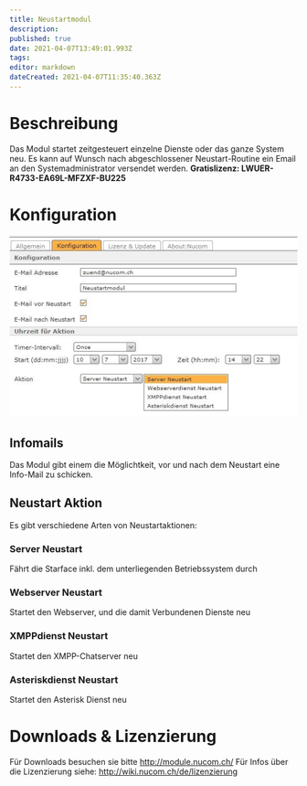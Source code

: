 ```yaml
---
title: Neustartmodul
description: 
published: true
date: 2021-04-07T13:49:01.993Z
tags: 
editor: markdown
dateCreated: 2021-04-07T11:35:40.363Z
---
```


# Beschreibung
Das Modul startet zeitgesteuert einzelne Dienste oder das ganze System neu. Es kann auf Wunsch nach abgeschlossener Neustart-Routine ein Email an den Systemadministrator versendet werden.
**Gratislizenz: LWUER-R4733-EA69L-MFZXF-BU225**
# Konfiguration
![1](/uploads/neustartmodul/1.jpg "1")
## Infomails
Das Modul gibt einem die Möglichtkeit, vor und nach dem Neustart eine Info-Mail zu schicken.

## Neustart Aktion
Es gibt verschiedene Arten von Neustartaktionen:

### Server Neustart
Fährt die Starface inkl. dem unterliegenden Betriebssystem durch

### Webserver Neustart
Startet den Webserver, und die damit Verbundenen Dienste neu

### XMPPdienst Neustart
Startet den XMPP-Chatserver neu

### Asteriskdienst Neustart
Startet den Asterisk Dienst neu
# Downloads & Lizenzierung
Für Downloads besuchen sie bitte http://module.nucom.ch/
Für Infos über die Lizenzierung siehe: http://wiki.nucom.ch/de/lizenzierung
